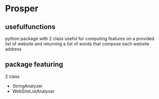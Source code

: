 # Prosper


## usefulfunctions

python package with 2 class useful for computing features on a provided list of website and returning a list of words that compose each website address


## package featuring

2 class

- StringAnalyzer
- WebSiteListAnalyser